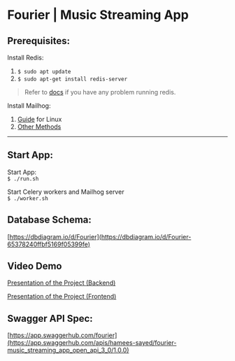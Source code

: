 # Fourier | Music Streaming App


## Prerequisites:
Install Redis: 
1. `$ sudo apt update`
2. `$ sudo apt-get install redis-server`

> Refer to [docs](https://redis.io/docs/latest/operate/oss_and_stack/install/) if you have any problem running redis.

Install Mailhog:
1. [Guide](https://gist.github.com/dipenparmar12/4e6cd50d8d1303d5e914742f62659116) for Linux
2. [Other Methods](https://kinsta.com/blog/mailhog/)

---

## Start App: 
Start App:  
`$ ./run.sh`

Start Celery workers and Mailhog server  
`$ ./worker.sh`


## Database Schema:
[https://dbdiagram.io/d/Fourier](https://dbdiagram.io/d/Fourier-65378240ffbf5169f05399fe)   

## Video Demo
[Presentation of the Project (Backend)](https://youtu.be/ZIKCX-XWZD0)

[Presentation of the Project (Frontend)](#)

## Swagger API Spec:
[https://app.swaggerhub.com/fourier](https://app.swaggerhub.com/apis/hamees-sayed/fourier-music_streaming_app_open_api_3_0/1.0.0)
